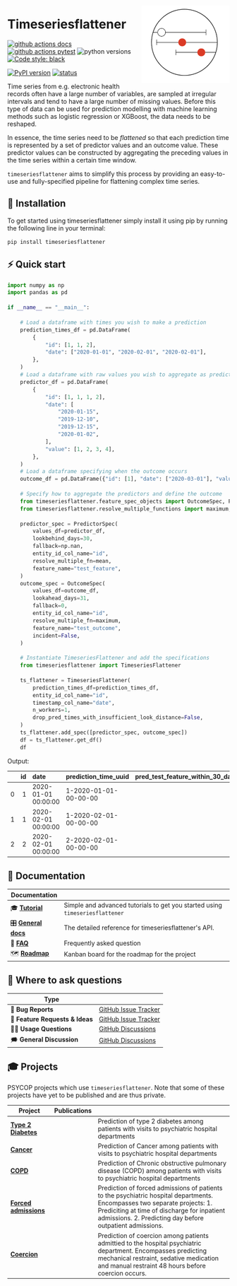 <a href="https://github.com/Aarhus-Psychiatry-Research/timeseriesflattener"><img src="https://github.com/Aarhus-Psychiatry-Research/timeseriesflattener/blob/main/docs/_static/icon.png?raw=true" width="200" align="right"/></a>

# Timeseriesflattener

[![github actions docs](https://github.com/Aarhus-Psychiatry-Research/timeseriesflattener/actions/workflows/documentation.yml/badge.svg)](https://aarhus-psychiatry-research.github.io/timeseriesflattener/)
[![github actions pytest](https://github.com/Aarhus-Psychiatry-Research/timeseriesflattener/actions/workflows/main_test_and_release.yml/badge.svg)](https://github.com/Aarhus-Psychiatry-Research/timeseriesflattener/actions)
![python versions](https://img.shields.io/badge/Python-%3E=3.9-blue)
[![Code style: black](https://img.shields.io/badge/Code%20Style-Black-black)](https://black.readthedocs.io/en/stable/the_black_code_style/current_style.html)

[![PyPI version](https://badge.fury.io/py/timeseriesflattener.svg)](https://pypi.org/project/timeseriesflattener/)
[![status](https://joss.theoj.org/papers/3bbea8745668d1aa40ff796c6fd3db87/status.svg)](https://joss.theoj.org/papers/3bbea8745668d1aa40ff796c6fd3db87)

Time series from e.g. electronic health records often have a large number of variables, are sampled at irregular intervals and tend to have a large number of missing values. Before this type of data can be used for prediction modelling with machine learning methods such as logistic regression or XGBoost, the data needs to be reshaped. 

In essence, the time series need to be *flattened* so that each prediction time is represented by a set of predictor values and an outcome value. These predictor values can be constructed by aggregating the preceding values in the time series within a certain time window. 

`timeseriesflattener` aims to simplify this process by providing an easy-to-use and fully-specified pipeline for flattening complex time series. 

## 🔧 Installation
To get started using timeseriesflattener simply install it using pip by running the following line in your terminal:

```
pip install timeseriesflattener
```

## ⚡ Quick start

```py
import numpy as np
import pandas as pd

if __name__ == "__main__":

    # Load a dataframe with times you wish to make a prediction
    prediction_times_df = pd.DataFrame(
        {
            "id": [1, 1, 2],
            "date": ["2020-01-01", "2020-02-01", "2020-02-01"],
        },
    )
    # Load a dataframe with raw values you wish to aggregate as predictors
    predictor_df = pd.DataFrame(
        {
            "id": [1, 1, 1, 2],
            "date": [
                "2020-01-15",
                "2019-12-10",
                "2019-12-15",
                "2020-01-02",
            ],
            "value": [1, 2, 3, 4],
        },
    )
    # Load a dataframe specifying when the outcome occurs
    outcome_df = pd.DataFrame({"id": [1], "date": ["2020-03-01"], "value": [1]})

    # Specify how to aggregate the predictors and define the outcome
    from timeseriesflattener.feature_spec_objects import OutcomeSpec, PredictorSpec
    from timeseriesflattener.resolve_multiple_functions import maximum, mean

    predictor_spec = PredictorSpec(
        values_df=predictor_df,
        lookbehind_days=30,
        fallback=np.nan,
        entity_id_col_name="id",
        resolve_multiple_fn=mean,
        feature_name="test_feature",
    )
    outcome_spec = OutcomeSpec(
        values_df=outcome_df,
        lookahead_days=31,
        fallback=0,
        entity_id_col_name="id",
        resolve_multiple_fn=maximum,
        feature_name="test_outcome",
        incident=False,
    )

    # Instantiate TimeseriesFlattener and add the specifications
    from timeseriesflattener import TimeseriesFlattener

    ts_flattener = TimeseriesFlattener(
        prediction_times_df=prediction_times_df,
        entity_id_col_name="id",
        timestamp_col_name="date",
        n_workers=1,
        drop_pred_times_with_insufficient_look_distance=False,
    )
    ts_flattener.add_spec([predictor_spec, outcome_spec])
    df = ts_flattener.get_df()
    df
```
Output:

|      |   id | date                | prediction_time_uuid  | pred_test_feature_within_30_days_mean_fallback_nan | outc_test_outcome_within_31_days_maximum_fallback_0_dichotomous |
| ---: | ---: | :------------------ | :-------------------- | -------------------------------------------------: | --------------------------------------------------------------: |
|    0 |    1 | 2020-01-01 00:00:00 | 1-2020-01-01-00-00-00 |                                                2.5 |                                                               0 |
|    1 |    1 | 2020-02-01 00:00:00 | 1-2020-02-01-00-00-00 |                                                  1 |                                                               1 |
|    2 |    2 | 2020-02-01 00:00:00 | 2-2020-02-01-00-00-00 |                                                  4 |                                                               0 |


## 📖 Documentation

| Documentation          |                                                                                        |
| ---------------------- | -------------------------------------------------------------------------------------- |
| 🎓 **[Tutorial]**       | Simple and advanced tutorials to get you started using `timeseriesflattener`           |
| 🎛 **[General docs]** | The detailed reference for timeseriesflattener's API. |
| 🙋 **[FAQ]**            | Frequently asked question                                                              |
| 🗺️ **[Roadmap]**        | Kanban board for the roadmap for the project                                           |

[Tutorial]: https://aarhus-psychiatry-research.github.io/timeseriesflattener/tutorials.html
[General docs]: https://Aarhus-Psychiatry-Research.github.io/timeseriesflattener/
[FAQ]: https://Aarhus-Psychiatry-Research.github.io/timeseriesflattener/faq.html
[Roadmap]: https://github.com/orgs/Aarhus-Psychiatry-Research/projects/11/views/1

## 💬 Where to ask questions

| Type                           |                        |
| ------------------------------ | ---------------------- |
| 🚨 **Bug Reports**              | [GitHub Issue Tracker] |
| 🎁 **Feature Requests & Ideas** | [GitHub Issue Tracker] |
| 👩‍💻 **Usage Questions**          | [GitHub Discussions]   |
| 🗯 **General Discussion**       | [GitHub Discussions]   |

[github issue tracker]: https://github.com/Aarhus-Psychiatry-Research/timeseriesflattener/issues
[github discussions]: https://github.com/Aarhus-Psychiatry-Research/timeseriesflattener/discussions


## 🎓 Projects
PSYCOP projects which use `timeseriesflattener`. Note that some of these projects have yet to be published and are thus private.

| Project                 | Publications |                                                                                                                                                                                                                                       |
| ----------------------- | ------------ | ------------------------------------------------------------------------------------------------------------------------------------------------------------------------------------------------------------------------------------- |
| **[Type 2 Diabetes]**   |              | Prediction of type 2 diabetes among patients with visits to psychiatric hospital departments                                                                                                                                          |
| **[Cancer]**            |              | Prediction of Cancer among patients with visits to psychiatric hospital departments                                                                                                                                                   |
| **[COPD]**              |              | Prediction of Chronic obstructive pulmonary disease (COPD) among patients with visits to psychiatric hospital departments                                                                                                             |
| **[Forced admissions]** |              | Prediction of forced admissions of patients to the psychiatric hospital departments. Encompasses two separate projects: 1. Prediciting at time of discharge for inpatient admissions. 2. Predicting day before outpatient admissions. |
| **[Coercion]**          |              | Prediction of coercion among patients admittied to the hospital psychiatric department. Encompasses predicting mechanical restraint, sedative medication and manual restraint 48 hours before coercion occurs.                        |


[Type 2 diabetes]: https://github.com/Aarhus-Psychiatry-Research/psycop-t2d
[Cancer]: https://github.com/Aarhus-Psychiatry-Research/psycop-cancer
[COPD]: https://github.com/Aarhus-Psychiatry-Research/psycop-copd
[Forced admissions]: https://github.com/Aarhus-Psychiatry-Research/psycop-forced-admissions
[Coercion]: https://github.com/Aarhus-Psychiatry-Research/pyscop-coercion
